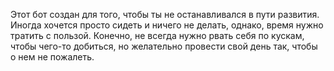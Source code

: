 Этот бот создан для того, чтобы ты не останавливался в пути развития. Иногда хочется просто сидеть и ничего не делать, однако, время нужно тратить с пользой. Конечно, не всегда нужно рвать себя по кускам, чтобы чего-то добиться, но желательно провести свой день так, чтобы о нем не пожалеть.

